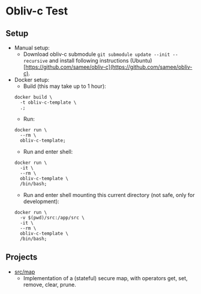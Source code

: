 # Obliv-c Test

## Setup
* Manual setup:
  * Download obliv-c submodule `git submodule update --init --recursive` and install following instructions (Ubuntu) [https://github.com/samee/obliv-c](https://github.com/samee/obliv-c).
* Docker setup:
  * Build (this may take up to 1 hour):
  ```
  docker build \
    -t obliv-c-template \
    .;
  ```
  * Run:
  ```
  docker run \
    --rm \
    obliv-c-template;
  ```
  * Run and enter shell:
  ```
  docker run \
    -it \
    --rm \
    obliv-c-template \
    /bin/bash;
  ```
  * Run and enter shell mounting this current directory (not safe, only for development):
  ```
  docker run \
    -v $(pwd)/src:/app/src \
    -it \
    --rm \
    obliv-c-template \
    /bin/bash;
  ```

## Projects
* [src/map](src/map)
  * Implementation of a (stateful) secure map, with operators get, set, remove, clear, prune.
